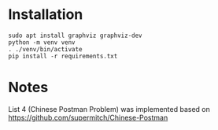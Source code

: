 # Installation
```
sudo apt install graphviz graphviz-dev
python -m venv venv
. ./venv/bin/activate
pip install -r requirements.txt
```

# Notes
List 4 (Chinese Postman Problem) was implemented based on https://github.com/supermitch/Chinese-Postman